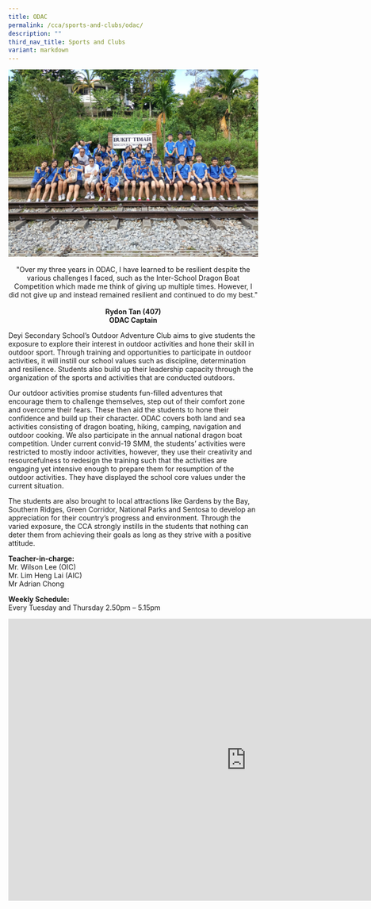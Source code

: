 ```yaml
---
title: ODAC
permalink: /cca/sports-and-clubs/odac/
description: ""
third_nav_title: Sports and Clubs
variant: markdown
---
```

![](/images/CCA/Sports%20and%20Clubs/ODAC/2023%20odac%20cover%20image.jpeg)

<center>
"Over my three years in ODAC, I have learned to be resilient despite the various challenges I faced, such as the Inter-School Dragon Boat Competition which made me think of giving up multiple times. However, I did not give up and instead remained resilient and continued to do my best."  
<br><br>
<strong> Rydon Tan&nbsp;(407) <br>
ODAC Captain </strong></center>
	
Deyi Secondary School’s Outdoor Adventure Club aims to give students the exposure to explore their interest in outdoor activities and hone their skill in outdoor sport. Through training and opportunities to participate in outdoor activities, it will instill our school values such as discipline, determination and resilience. Students also build up their leadership capacity through the organization of the sports and activities that are conducted outdoors.  
  
Our outdoor activities promise students fun-filled adventures that encourage them to challenge themselves, step out of their comfort zone and overcome their fears. These then aid the students to hone their confidence and build up their character. ODAC covers both land and sea activities consisting of dragon boating, hiking, camping, navigation and outdoor cooking. We also participate in the annual national dragon boat competition. Under current convid-19 SMM, the students’ activities were restricted to mostly indoor activities, however, they use their creativity and resourcefulness to redesign the training such that the activities are engaging yet intensive enough to prepare them for resumption of the outdoor activities. They have displayed the school core values under the current situation.  
  
The students are also brought to local attractions like Gardens by the Bay, Southern Ridges, Green Corridor, National Parks and Sentosa to develop an appreciation for their country’s progress and environment. Through the varied exposure, the CCA strongly instills in the students that nothing can deter them from achieving their goals as long as they strive with a positive attitude.  
  
**Teacher-in-charge:** <br>
Mr. Wilson Lee (OIC) <br>
Mr. Lim Heng Lai (AIC) <br>
Mr Adrian Chong
  
**Weekly Schedule:** <br>
Every Tuesday and Thursday 2.50pm – 5.15pm

<iframe src="https://docs.google.com/presentation/d/e/2PACX-1vQhbuT0e1gHZC_RSJqLWoUPaiVbkNtf8_8a2lwFfBCzNVolntyweJX-xeqgNdBwgyjwvTsBlNc-OUDc/embed?start=true&amp;loop=true&amp;delayms=3000" frameborder="0" width="960" height="569" allowfullscreen="true"></iframe>